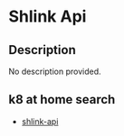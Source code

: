 # Shlink Api

## Description

No description provided.

## k8 at home search

- [shlink-api](https://nanne.dev/k8s-at-home-search/#/shlink-api)
